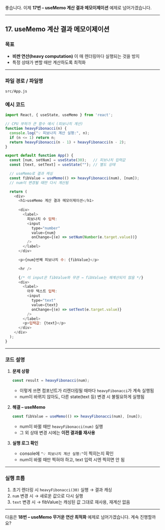 좋습니다. 이제 **17번 – useMemo 계산 결과 메모이제이션** 예제로 넘어가겠습니다.

---

## 17. useMemo 계산 결과 메모이제이션

### 목표

* **비싼 연산(heavy computation)** 이 매 렌더링마다 실행되는 것을 방지
* 특정 상태가 변할 때만 계산하도록 최적화

---

### 파일 경로 / 파일명

```
src/App.js
```

### 예시 코드

```javascript
import React, { useState, useMemo } from 'react';

// CPU 부하가 큰 함수 예시 (피보나치 계산)
function heavyFibonacci(n) {
  console.log("💡 피보나치 계산 실행:", n);
  if (n <= 1) return n;
  return heavyFibonacci(n - 1) + heavyFibonacci(n - 2);
}

export default function App() {
  const [num, setNum] = useState(30);   // 피보나치 입력값
  const [text, setText] = useState(""); // 별도 상태

  // useMemo로 결과 캐싱
  const fibValue = useMemo(() => heavyFibonacci(num), [num]);
  // num이 변경될 때만 다시 계산됨

  return (
    <div>
      <h1>useMemo 계산 결과 메모이제이션</h1>
      
      <div>
        <label>
          피보나치 수 입력: 
          <input 
            type="number" 
            value={num} 
            onChange={(e) => setNum(Number(e.target.value))}
          />
        </label>
      </div>

      <p>{num}번째 피보나치 수: {fibValue}</p>

      <hr />

      {/* 이 input은 fibValue와 무관 → fibValue는 재계산되지 않음 */}
      <div>
        <label>
          아무 텍스트 입력: 
          <input 
            type="text" 
            value={text} 
            onChange={(e) => setText(e.target.value)}
          />
        </label>
        <p>입력값: {text}</p>
      </div>
    </div>
  );
}
```

---

### 코드 설명

1. **문제 상황**

   ```javascript
   const result = heavyFibonacci(num);
   ```

   * 이렇게 쓰면 컴포넌트가 리렌더링될 때마다 `heavyFibonacci`가 계속 실행됨
   * num이 바뀌지 않아도, 다른 state(text 등) 변경 시 불필요하게 실행됨

2. **해결 – useMemo**

   ```javascript
   const fibValue = useMemo(() => heavyFibonacci(num), [num]);
   ```

   * num이 바뀔 때만 `heavyFibonacci(num)` 실행
   * 그 외 상태 변경 시에는 **이전 결과를 재사용**

3. **실행 로그 확인**

   * console에 `"💡 피보나치 계산 실행:"`이 찍히는지 확인
   * num이 바뀔 때만 찍혀야 하고, text 입력 시엔 찍히면 안 됨

---

### 실행 흐름

1. 초기 렌더링 시 `heavyFibonacci(30)` 실행 → 결과 캐싱
2. `num` 변경 시 → 새로운 값으로 다시 실행
3. `text` 변경 시 → fibValue는 캐싱된 값 그대로 재사용, 재계산 없음

---

다음은 **18번 – useMemo 무거운 연산 최적화** 예제로 넘어가겠습니다. 계속 진행할까요?

